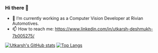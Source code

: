### Hi there 👋

- 🔭 I’m currently working as a Computer Vision Developer at Rivian Automotives.
- 📫 How to reach me: https://www.linkedin.com/in/utkarsh-deshmukh-7b005275/


[![Utkarsh's GitHub stats](https://github-readme-stats.vercel.app/api?username=utkarsh-deshmukh&theme=dracula&rank_icon=github)](https://github.com/anuraghazra/github-readme-stats)
[![Top Langs](https://github-readme-stats.vercel.app/api/top-langs/?username=utkarsh-deshmukh&layout=donut)](https://github.com/anuraghazra/github-readme-stats)
